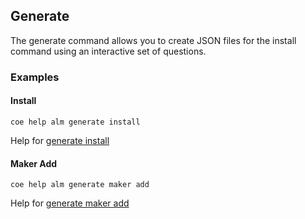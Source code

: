 ## Generate

The generate command allows you to create JSON files for the install command using an interactive set of questions.

### Examples

#### Install

```
coe help alm generate install
```

Help for [generate install](./install.md)

#### Maker Add

```
coe help alm generate maker add
```

Help for [generate maker add](./maker/add.md)

